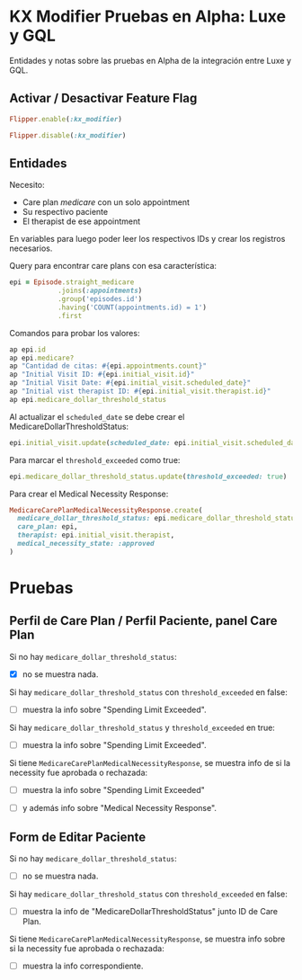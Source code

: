 # KX Modifier Pruebas en Alpha: Luxe y GQL

Entidades y notas sobre las pruebas en Alpha de la integración entre Luxe y GQL.

## Activar / Desactivar Feature Flag

```ruby
Flipper.enable(:kx_modifier)

Flipper.disable(:kx_modifier)
```

## Entidades

Necesito:

- Care plan *medicare* con un solo appointment
- Su respectivo paciente
- El therapist de ese appointment

En variables para luego poder leer los respectivos IDs y crear los registros necesarios.

Query para encontrar care plans con esa característica:
```ruby
epi = Episode.straight_medicare
            .joins(:appointments)
            .group('episodes.id')
            .having('COUNT(appointments.id) = 1')
            .first
```

Comandos para probar los valores:
```ruby
ap epi.id
ap epi.medicare?
ap "Cantidad de citas: #{epi.appointments.count}"
ap "Initial Visit ID: #{epi.initial_visit.id}"
ap "Initial Visit Date: #{epi.initial_visit.scheduled_date}"
ap "Initial vist therapist ID: #{epi.initial_visit.therapist.id}"
ap epi.medicare_dollar_threshold_status
```

Al actualizar el `scheduled_date` se debe crear el MedicareDollarThresholdStatus:
```ruby
epi.initial_visit.update(scheduled_date: epi.initial_visit.scheduled_date + 1.day)
```

Para marcar el `threshold_exceeded` como true:
```ruby
epi.medicare_dollar_threshold_status.update(threshold_exceeded: true)
```

Para crear el Medical Necessity Response:
```ruby
MedicareCarePlanMedicalNecessityResponse.create(
  medicare_dollar_threshold_status: epi.medicare_dollar_threshold_status,
  care_plan: epi,
  therapist: epi.initial_visit.therapist,
  medical_necessity_state: :approved
)
```

# Pruebas

## Perfil de Care Plan / Perfil Paciente, panel Care Plan

Si no hay `medicare_dollar_threshold_status`:

- [x] no se muestra nada.

Si hay `medicare_dollar_threshold_status` con `threshold_exceeded` en false:

- [ ] muestra la info sobre "Spending Limit Exceeded".

Si hay `medicare_dollar_threshold_status` y `threshold_exceeded` en true:

- [ ] muestra la info sobre "Spending Limit Exceeded".

Si tiene `MedicareCarePlanMedicalNecessityResponse`, se muestra info de si la necessity fue aprobada o rechazada:

- [ ] muestra la info sobre "Spending Limit Exceeded"
- [ ] y además info sobre "Medical Necessity Response".


## Form de Editar Paciente

Si no hay `medicare_dollar_threshold_status`:

- [ ] no se muestra nada.

Si hay `medicare_dollar_threshold_status` con `threshold_exceeded` en false:

- [ ] muestra la info de "MedicareDollarThresholdStatus" junto ID de Care Plan.

Si tiene `MedicareCarePlanMedicalNecessityResponse`, se muestra info sobre si la necessity fue aprobada o rechazada:

- [ ] muestra la info correspondiente.